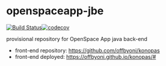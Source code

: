 # openspaceapp-jbe
[![Build Status](https://travis-ci.org/jasontrublu/openspaceapp-jbe.svg?branch=master)](https://travis-ci.org/jasontrublu/openspaceapp-jbe)[![codecov](https://codecov.io/gh/jasontrublu/openspaceapp-jbe/branch/master/graph/badge.svg)](https://codecov.io/gh/jasontrublu/openspaceapp-jbe)

provisional repository for OpenSpace App java back-end

* front-end repository: https://github.com/offbyoni/konopas
* front-end deployed: https://offbyoni.github.io/konopas/#
